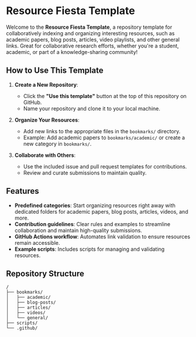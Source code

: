 # Resource Fiesta Template

Welcome to the **Resource Fiesta Template**, a repository template for collaboratively indexing and organizing interesting resources, such as academic papers, blog posts, articles, video playlists, and other general links. Great for collaborative research efforts, whether you're a student, academic, or part of a knowledge-sharing community!

## How to Use This Template

1. **Create a New Repository**:
   - Click the **"Use this template"** button at the top of this repository on GitHub.
   - Name your repository and clone it to your local machine.

2. **Organize Your Resources**:
   - Add new links to the appropriate files in the `bookmarks/` directory.
   - Example: Add academic papers to `bookmarks/academic/` or create a new category in `bookmarks/`.

3. **Collaborate with Others**:
   - Use the included issue and pull request templates for contributions.
   - Review and curate submissions to maintain quality.

## Features

- **Predefined categories**: Start organizing resources right away with dedicated folders for academic papers, blog posts, articles, videos, and more.
- **Contribution guidelines**: Clear rules and examples to streamline collaboration and maintain high-quality submissions.
- **GitHub Actions workflow**: Automates link validation to ensure resources remain accessible.
- **Example scripts**: Includes scripts for managing and validating resources.

## Repository Structure

```plaintext
/
├── bookmarks/
│   ├── academic/
│   ├── blog-posts/
│   ├── articles/
│   ├── videos/
│   └── general/
├── scripts/
└── .github/